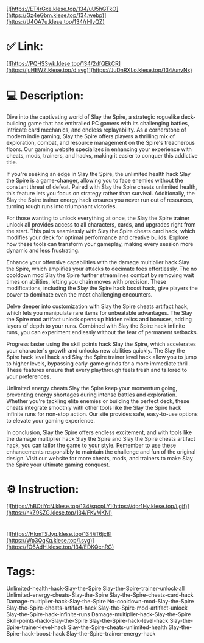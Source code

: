 [![https://ET4rGxe.klese.top/134/uU5hGTkO](https://Gz4eGbm.klese.top/134.webp)](https://U4OA7u.klese.top/134/rHlyQZ)
# ✅ Link:
[![https://PQHS3wk.klese.top/134/2dfQEkCR](https://juHEWZ.klese.top/d.svg)](https://JuDnRXLo.klese.top/134/unvNx)
# 💻 Description:
Dive into the captivating world of Slay the Spire, a strategic roguelike deck-building game that has enthralled PC gamers with its challenging battles, intricate card mechanics, and endless replayability. As a cornerstone of modern indie gaming, Slay the Spire offers players a thrilling mix of exploration, combat, and resource management on the Spire's treacherous floors. Our gaming website specializes in enhancing your experience with cheats, mods, trainers, and hacks, making it easier to conquer this addictive title.



If you're seeking an edge in Slay the Spire, the unlimited health hack Slay the Spire is a game-changer, allowing you to face enemies without the constant threat of defeat. Paired with Slay the Spire cheats unlimited health, this feature lets you focus on strategy rather than survival. Additionally, the Slay the Spire trainer energy hack ensures you never run out of resources, turning tough runs into triumphant victories.



For those wanting to unlock everything at once, the Slay the Spire trainer unlock all provides access to all characters, cards, and upgrades right from the start. This pairs seamlessly with Slay the Spire cheats card hack, which modifies your deck for optimal performance and creative builds. Explore how these tools can transform your gameplay, making every session more dynamic and less frustrating.



Enhance your offensive capabilities with the damage multiplier hack Slay the Spire, which amplifies your attacks to decimate foes effortlessly. The no cooldown mod Slay the Spire further streamlines combat by removing wait times on abilities, letting you chain moves with precision. These modifications, including the Slay the Spire hack boost hack, give players the power to dominate even the most challenging encounters.



Delve deeper into customization with Slay the Spire cheats artifact hack, which lets you manipulate rare items for unbeatable advantages. The Slay the Spire mod artifact unlock opens up hidden relics and bonuses, adding layers of depth to your runs. Combined with Slay the Spire hack infinite runs, you can experiment endlessly without the fear of permanent setbacks.



Progress faster using the skill points hack Slay the Spire, which accelerates your character's growth and unlocks new abilities quickly. The Slay the Spire hack level hack and Slay the Spire trainer level hack allow you to jump to higher levels, bypassing early-game grinds for a more immediate thrill. These features ensure that every playthrough feels fresh and tailored to your preferences.



Unlimited energy cheats Slay the Spire keep your momentum going, preventing energy shortages during intense battles and exploration. Whether you're tackling elite enemies or building the perfect deck, these cheats integrate smoothly with other tools like the Slay the Spire hack infinite runs for non-stop action. Our site provides safe, easy-to-use options to elevate your gaming experience.



In conclusion, Slay the Spire offers endless excitement, and with tools like the damage multiplier hack Slay the Spire and Slay the Spire cheats artifact hack, you can tailor the game to your style. Remember to use these enhancements responsibly to maintain the challenge and fun of the original design. Visit our website for more cheats, mods, and trainers to make Slay the Spire your ultimate gaming conquest.

# ⚙️ Instruction:
[![https://hBOtIYcN.klese.top/134/spcpLY](https://dpr1Hy.klese.top/i.gif)](https://nkZ9SZG.klese.top/134/FKvMKNl)
#
[![https://HkmTSJyq.klese.top/134/iT6jc8](https://Wp3QqKq.klese.top/l.svg)](https://fO6AdH.klese.top/134/EDKQcnRG)
# Tags:
Unlimited-health-hack-Slay-the-Spire Slay-the-Spire-trainer-unlock-all Unlimited-energy-cheats-Slay-the-Spire Slay-the-Spire-cheats-card-hack Damage-multiplier-hack-Slay-the-Spire No-cooldown-mod-Slay-the-Spire Slay-the-Spire-cheats-artifact-hack Slay-the-Spire-mod-artifact-unlock Slay-the-Spire-hack-infinite-runs Damage-multiplier-hack-Slay-the-Spire Skill-points-hack-Slay-the-Spire Slay-the-Spire-hack-level-hack Slay-the-Spire-trainer-level-hack Slay-the-Spire-cheats-unlimited-health Slay-the-Spire-hack-boost-hack Slay-the-Spire-trainer-energy-hack







